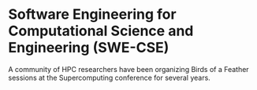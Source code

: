 # Software Engineering for Computational Science and Engineering (SWE-CSE)

A community of HPC researchers have been organizing Birds of a Feather sessions at the Supercomputing conference for several years.
